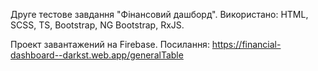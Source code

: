 Друге тестове завдання "Фінансовий дашборд". Використано: HTML, SCSS, TS, Bootstrap, NG Bootstrap, RxJS.

Проект завантажений на Firebase. Посилання: https://financial-dashboard--darkst.web.app/generalTable
